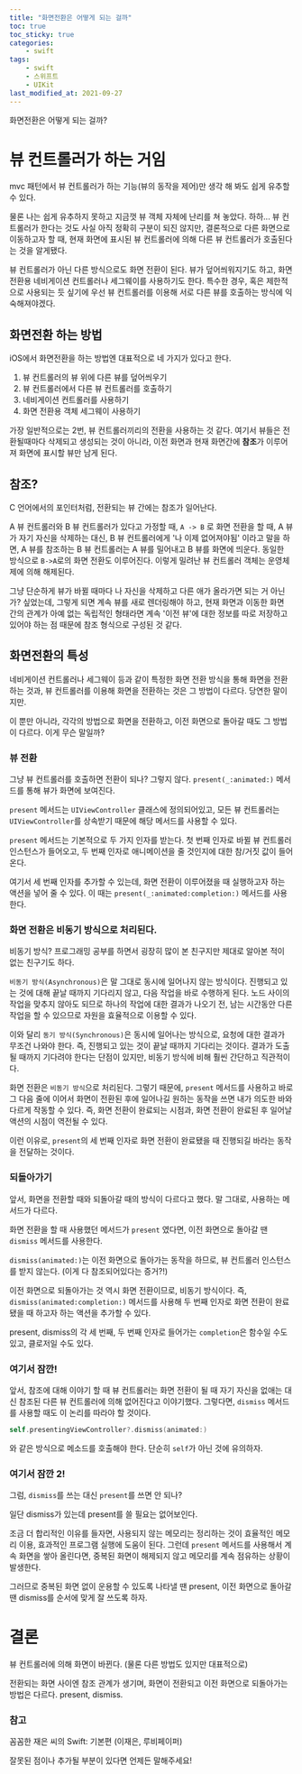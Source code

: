 ```yaml
---
title: "화면전환은 어떻게 되는 걸까"
toc: true
toc_sticky: true
categories:
    - swift
tags:
    - swift
    - 스위프트
    - UIKit
last_modified_at: 2021-09-27
---
```



화면전환은 어떻게 되는 걸까?

# 뷰 컨트롤러가 하는 거임

mvc 패턴에서 뷰 컨트롤러가 하는 기능(뷰의 동작을 제어)만 생각 해 봐도 쉽게 유추할 수 있다.

물론 나는 쉽게 유추하지 못하고 지금껏 뷰 객체 자체에 난리를 쳐 놓았다. 하하... 뷰 컨트롤러가 한다는 것도 사실 아직 정확히 구분이 되진 않지만, 결론적으로 다른 화면으로 이동하고자 할 때, 현재 화면에 표시된 뷰 컨트롤러에 의해 다른 뷰 컨트롤러가 호출된다는 것을 알게됐다.

뷰 컨트롤러가 아닌 다른 방식으로도 화면 전환이 된다. 뷰가 덮어씌워지기도 하고, 화면 전환용 네비게이션 컨트롤러나 세그웨이를 사용하기도 한다. 특수한 경우, 혹은 제한적으로 사용되는 듯 싶기에 우선 뷰 컨트롤러를 이용해 서로 다른 뷰를 호출하는 방식에 익숙해져야겠다.

## 화면전환 하는 방법
iOS에서 화면전환을 하는 방법엔 대표적으로 네 가지가 있다고 한다.

1. 뷰 컨트롤러의 뷰 위에 다른 뷰를 덮어씌우기
2. 뷰 컨트롤러에서 다른 뷰 컨트롤러를 호출하기
3. 네비게이션 컨트롤러를 사용하기
4. 화면 전환용 객체 세그웨이 사용하기

가장 일반적으로는 2번, 뷰 컨트롤러끼리의 전환을 사용하는 것 같다. 여기서 뷰들은 전환될때마다 삭제되고 생성되는 것이 아니라, 이전 화면과 현재 화면간에 **참조**가 이루어져 화면에 표시할 뷰만 남게 된다.

## 참조?

C 언어에서의 포인터처럼, 전환되는 뷰 간에는 참조가 일어난다.

A 뷰 컨트롤러와 B 뷰 컨트롤러가 있다고 가정할 때, `A -> B` 로 화면 전환을 할 때, A 뷰가 자기 자신을 삭제하는 대신, B 뷰 컨트롤러에게 '나 이제 없어져야됨' 이라고 말을 하면, A 뷰를 참조하는 B 뷰 컨트롤러는 A 뷰를 밀어내고 B 뷰를 화면에 띄운다. 동일한 방식으로 `B->A`로의 화면 전환도 이루어진다. 이렇게 밀려난 뷰 컨트롤러 객체는 운영체제에 의해 해제된다.

그냥 단순하게 뷰가 바뀔 때마다 나 자신을 삭제하고 다른 애가 올라가면 되는 거 아닌가? 싶었는데, 그렇게 되면 계속 뷰를 새로 렌더링해야 하고, 현재 화면과 이동한 화면 간의 관계가 아예 없는 독립적인 형태라면 계속 '이전 뷰'에 대한 정보를 따로 저장하고 있어야 하는 점 때문에 참조 형식으로 구성된 것 같다.

## 화면전환의 특성

네비게이션 컨트롤러나 세그웨이 등과 같이 특정한 화면 전환 방식을 통해 화면을 전환하는 것과, 뷰 컨트롤러를 이용해 화면을 전환하는 것은 그 방법이 다르다. 당연한 말이지만.

이 뿐만 아니라, 각각의 방법으로 화면을 전환하고, 이전 화면으로 돌아갈 때도 그 방법이 다르다. 이게 무슨 말일까?

### 뷰 전환

그냥 뷰 컨트롤러를 호출하면 전환이 되나? 그렇지 않다. `present(_:animated:)` 메서드를 통해 뷰가 화면에 보여진다.

`present` 메서드는 `UIViewController` 클래스에 정의되어있고, 모든 뷰 컨트롤러는 `UIViewController`를 상속받기 때문에 해당 메서드를 사용할 수 있다.

`present` 메서드는 기본적으로 두 가지 인자를 받는다. 첫 번째 인자로 바뀔 뷰 컨트롤러 인스턴스가 들어오고, 두 번째 인자로 애니메이션을 줄 것인지에 대한 참/거짓 값이 들어온다.

여기서 세 번째 인자를 추가할 수 있는데, 화면 전환이 이루어졌을 때 실행하고자 하는 액션을 넣어 줄 수 있다. 이 때는 `present(_:animated:completion:)` 메서드를 사용한다.

### 화면 전환은 비동기 방식으로 처리된다.

비동기 방식? 프로그래밍 공부를 하면서 굉장히 많이 본 친구지만 제대로 알아본 적이 없는 친구기도 하다.

`비동기 방식(Asynchronous)`은 말 그대로 동시에 일어나지 않는 방식이다. 진행되고 있는 것에 대해 끝날 때까지 기다리지 않고, 다음 작업을 바로 수행하게 된다. 노드 사이의 작업을 맞추지 않아도 되므로 하나의 작업에 대한 결과가 나오기 전, 남는 시간동안 다른 작업을 할 수 있으므로 자원을 효율적으로 이용할 수 있다.

이와 달리 `동기 방식(Synchronous)`은 동시에 일어나는 방식으로, 요청에 대한 결과가 무조건 나와야 한다. 즉, 진행되고 있는 것이 끝날 때까지 기다리는 것이다. 결과가 도출될 때까지 기다려야 한다는 단점이 있지만, 비동기 방식에 비해 훨씬 간단하고 직관적이다.

화면 전환은 `비동기 방식`으로 처리된다. 그렇기 때문에, `present` 메서드를 사용하고 바로 그 다음 줄에 이어서 화면이 전환된 후에 일어나길 원하는 동작을 쓰면 내가 의도한 바와 다르게 작동할 수 있다. 즉, 화면 전환이 완료되는 시점과, 화면 전환이 완료된 후 일어날 액션의 시점이 역전될 수 있다.

이런 이유로, `present`의 세 번째 인자로 화면 전환이 완료됐을 때 진행되길 바라는 동작을 전달하는 것이다.

### 되돌아가기

앞서, 화면을 전환할 때와 되돌아갈 때의 방식이 다르다고 했다. 말 그대로, 사용하는 메서드가 다르다.

화면 전환을 할 때 사용했던 메서드가 `present` 였다면, 이전 화면으로 돌아갈 땐 `dismiss` 메서드를 사용한다.

`dismiss(animated:)`는 이전 화면으로 돌아가는 동작을 하므로, 뷰 컨트롤러 인스턴스를 받지 않는다. (이게 다 참조되어있다는 증거?!)

이전 화면으로 되돌아가는 것 역시 화면 전환이므로, 비동기 방식이다. 즉, `dismiss(animated:completion:)` 메서드를 사용해 두 번째 인자로 화면 전환이 완료됐을 때 하고자 하는 액션을 추가할 수 있다.

present, dismiss의 각 세 번째, 두 번째 인자로 들어가는 `completion`은 함수일 수도 있고, 클로저일 수도 있다.

### 여기서 잠깐!

앞서, 참조에 대해 이야기 할 때 뷰 컨트롤러는 화면 전환이 될 때 자기 자신을 없애는 대신 참조된 다른 뷰 컨트롤러에 의해 없어진다고 이야기했다. 그렇다면, `dismiss` 메서드를 사용할 때도 이 논리를 따라야 할 것이다.

```swift
self.presentingViewController?.dismiss(animated:)
```

와 같은 방식으로 메소드를 호출해야 한다. 단순히 `self`가 아닌 것에 유의하자.

### 여기서 잠깐 2!

그럼, `dismiss`를 쓰는 대신 `present`를 쓰면 안 되나?

일단 dismiss가 있는데 present를 쓸 필요는 없어보인다.

조금 더 합리적인 이유를 들자면, 사용되지 않는 메모리는 정리하는 것이 효율적인 메모리 이용, 효과적인 프로그램 실행에 도움이 된다. 그런데 `present` 메서드를 사용해서 계속 화면을 쌓아 올린다면, 중복된 화면이 해제되지 않고 메모리를 계속 점유하는 상황이 발생한다.

그러므로 중복된 화면 없이 운용할 수 있도록 나타낼 땐 present, 이전 화면으로 돌아갈 땐 dismiss를 순서에 맞게 잘 쓰도록 하자.

# 결론

뷰 컨트롤러에 의해 화면이 바뀐다. (물론 다른 방법도 있지만 대표적으로)

전환되는 화면 사이엔 참조 관계가 생기며, 화면이 전환되고 이전 화면으로 되돌아가는 방법은 다르다. present, dismiss.

### 참고

꼼꼼한 재은 씨의 Swift: 기본편 (이재은, 루비페이퍼)

잘못된 점이나 추가될 부분이 있다면 언제든 말해주세요!
